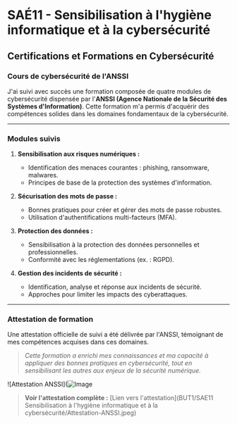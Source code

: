 
# **SAÉ11 - Sensibilisation à l'hygiène informatique et à la cybersécurité**

## **Certifications et Formations en Cybersécurité**

### **Cours de cybersécurité de l'ANSSI**
J'ai suivi avec succès une formation composée de quatre modules de cybersécurité dispensée par l'**ANSSI (Agence Nationale de la Sécurité des Systèmes d'Information)**. Cette formation m'a permis d'acquérir des compétences solides dans les domaines fondamentaux de la cybersécurité.

---

### **Modules suivis**
1. **Sensibilisation aux risques numériques :**  
   - Identification des menaces courantes : phishing, ransomware, malwares.  
   - Principes de base de la protection des systèmes d'information.  

2. **Sécurisation des mots de passe :**  
   - Bonnes pratiques pour créer et gérer des mots de passe robustes.  
   - Utilisation d'authentifications multi-facteurs (MFA).  

3. **Protection des données :**  
   - Sensibilisation à la protection des données personnelles et professionnelles.  
   - Conformité avec les réglementations (ex. : RGPD).  

4. **Gestion des incidents de sécurité :**  
   - Identification, analyse et réponse aux incidents de sécurité.  
   - Approches pour limiter les impacts des cyberattaques.  

---

### **Attestation de formation**
Une attestation officielle de suivi a été délivrée par l'ANSSI, témoignant de mes compétences acquises dans ces domaines.

> _Cette formation a enrichi mes connaissances et ma capacité à appliquer des bonnes pratiques en cybersécurité, tout en sensibilisant les autres aux enjeux de la sécurité numérique._

![Attestation ANSSI](![Image](https://github.com/user-attachments/assets/e2ea4a46-a411-44fc-adb7-b891168e0c77)

> **Voir l'attestation complète :** [Lien vers l'attestation](BUT1/SAE11 Sensibilisation à l'hygiène informatique et à la cybersécurité/Attestation-ANSSI.jpeg)

